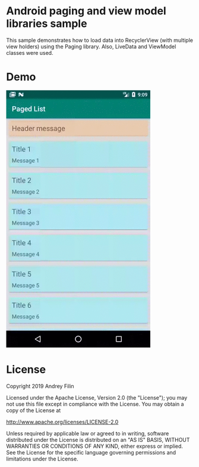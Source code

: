 # Android paging and view model libraries sample

This sample demonstrates how to load data into RecyclerView (with multiple view holders) using the Paging library. Also, LiveData and ViewModel classes were used.

# Demo

![demo movie](https://github.com/anfilin/PagedList/blob/master/movie/movie.gif)

# License

Copyright 2019 Andrey Filin

Licensed under the Apache License, Version 2.0 (the "License");
you may not use this file except in compliance with the License.
You may obtain a copy of the License at

   http://www.apache.org/licenses/LICENSE-2.0

Unless required by applicable law or agreed to in writing, software
distributed under the License is distributed on an "AS IS" BASIS,
WITHOUT WARRANTIES OR CONDITIONS OF ANY KIND, either express or implied.
See the License for the specific language governing permissions and
limitations under the License.
